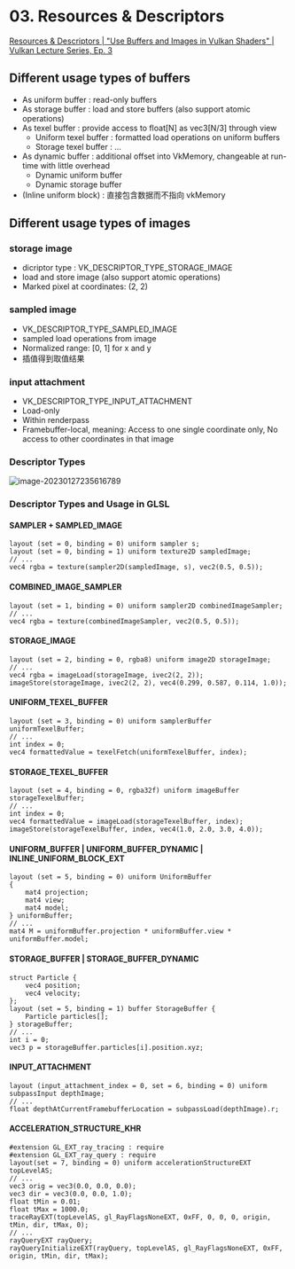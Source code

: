 # 03. Resources & Descriptors

[Resources & Descriptors | "Use Buffers and Images in Vulkan Shaders" | Vulkan Lecture Series, Ep. 3](https://www.youtube.com/watch?v=5VBVWCg7riQ&list=PLmIqTlJ6KsE1Jx5HV4sd2jOe3V1KMHHgn&index=3)

## Different usage types of buffers

- As uniform buffer : read-only buffers
- As storage buffer : load and store buffers (also support atomic operations)
- As texel buffer :  provide access to float[N] as vec3[N/3] through view
    - Uniform texel buffer : formatted load operations on uniform buffers
    - Storage texel buffer : ...
- As dynamic buffer : additional offset into VkMemory, changeable at run-time with little overhead
    - Dynamic uniform buffer
    - Dynamic storage buffer
- (Inline uniform block) : 直接包含数据而不指向 vkMemory

## Different usage types of images

### storage image

- dicriptor type : VK_DESCRIPTOR_TYPE_STORAGE_IMAGE
- load and store image (also support atomic operations)
- Marked pixel at coordinates: (2, 2)

### sampled image

- VK_DESCRIPTOR_TYPE_SAMPLED_IMAGE
- sampled load operations from image
- Normalized range: [0, 1] for x and y
- 插值得到取值结果

### input attachment

- VK_DESCRIPTOR_TYPE_INPUT_ATTACHMENT
- Load-only
- Within renderpass
- Framebuffer-local, meaning: Access to one single coordinate only, No access to other coordinates in that image

### Descriptor Types

![image-20230127235616789](https://image-1253155090.cos.ap-nanjing.myqcloud.com/202301272356852.png)

### Descriptor Types and Usage in GLSL

#### SAMPLER + SAMPLED_IMAGE

```
layout (set = 0, binding = 0) uniform sampler s;
layout (set = 0, binding = 1) uniform texture2D sampledImage;
// ...
vec4 rgba = texture(sampler2D(sampledImage, s), vec2(0.5, 0.5));
```

#### COMBINED_IMAGE_SAMPLER

```
layout (set = 1, binding = 0) uniform sampler2D combinedImageSampler;
// ...
vec4 rgba = texture(combinedImageSampler, vec2(0.5, 0.5));
```

#### STORAGE_IMAGE

```
layout (set = 2, binding = 0, rgba8) uniform image2D storageImage;
// ...
vec4 rgba = imageLoad(storageImage, ivec2(2, 2));
imageStore(storageImage, ivec2(2, 2), vec4(0.299, 0.587, 0.114, 1.0));
```

#### UNIFORM_TEXEL_BUFFER

```
layout (set = 3, binding = 0) uniform samplerBuffer uniformTexelBuffer;
// ...
int index = 0;
vec4 formattedValue = texelFetch(uniformTexelBuffer, index);
```

#### STORAGE_TEXEL_BUFFER

```
layout (set = 4, binding = 0, rgba32f) uniform imageBuffer storageTexelBuffer;
// ...
int index = 0;
vec4 formattedValue = imageLoad(storageTexelBuffer, index);
imageStore(storageTexelBuffer, index, vec4(1.0, 2.0, 3.0, 4.0));
```

#### UNIFORM_BUFFER | UNIFORM_BUFFER_DYNAMIC | INLINE_UNIFORM_BLOCK_EXT

```
layout (set = 5, binding = 0) uniform UniformBuffer
{
	mat4 projection;
	mat4 view;
	mat4 model;
} uniformBuffer;
// ...
mat4 M = uniformBuffer.projection * uniformBuffer.view * uniformBuffer.model;
```

#### STORAGE_BUFFER | STORAGE_BUFFER_DYNAMIC

```
struct Particle {
	vec4 position;
	vec4 velocity;
};
layout (set = 5, binding = 1) buffer StorageBuffer {
	Particle particles[];
} storageBuffer;
// ...
int i = 0;
vec3 p = storageBuffer.particles[i].position.xyz;
```

#### INPUT_ATTACHMENT

```
layout (input_attachment_index = 0, set = 6, binding = 0) uniform subpassInput depthImage;
// ...
float depthAtCurrentFramebufferLocation = subpassLoad(depthImage).r;
```

#### ACCELERATION_STRUCTURE_KHR

```
#extension GL_EXT_ray_tracing : require
#extension GL_EXT_ray_query : require
layout(set = 7, binding = 0) uniform accelerationStructureEXT topLevelAS;
// ...
vec3 orig = vec3(0.0, 0.0, 0.0);
vec3 dir = vec3(0.0, 0.0, 1.0);
float tMin = 0.01;
float tMax = 1000.0;
traceRayEXT(topLevelAS, gl_RayFlagsNoneEXT, 0xFF, 0, 0, 0, origin, tMin, dir, tMax, 0);
// ...
rayQueryEXT rayQuery;
rayQueryInitializeEXT(rayQuery, topLevelAS, gl_RayFlagsNoneEXT, 0xFF, origin, tMin, dir, tMax);
```

